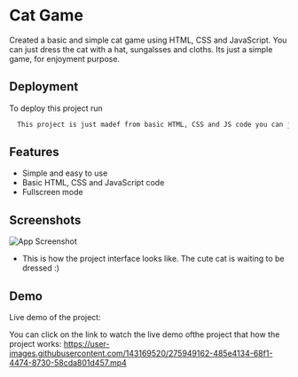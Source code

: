
# Cat Game

Created a basic and simple cat game using HTML, CSS and JavaScript.
You can just dress the cat with a hat, sungalsses and cloths.
Its just a simple game, for enjoyment purpose.


## Deployment

To deploy this project run

```bash
  This project is just madef from basic HTML, CSS and JS code you can just code and paste the code in your code editor and enjoy the project.
```


## Features

- Simple and easy to use
- Basic HTML, CSS and JavaScript code
- Fullscreen mode



## Screenshots

![App Screenshot](https://user-images.githubusercontent.com/143169520/275948638-8bc8eb05-7020-45f8-82f0-100c497b244d.png)
- This is how the project interface looks like. The cute cat is waiting to be dressed :)



## Demo

Live demo of the project:

You can click on the link to watch the live demo ofthe project that how the project works:
https://user-images.githubusercontent.com/143169520/275949162-485e4134-68f1-4474-8730-58cda801d457.mp4

